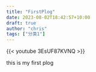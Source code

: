 ```yaml
---
title: "FirstPlog"
date: 2023-08-02T18:42:57+10:00
draft: true
author: "chris"
tags: ["分类1"]
---
```


{{< youtube 3EsUF87KVNQ >}}

this is my first plog
